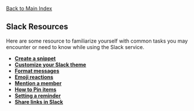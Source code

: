 [Back to Main Index](../README.md)

## Slack Resources
Here are some resource to familiarize yourself with common tasks you may encounter or need to know while using the Slack service.

* **[Create a snippet](https://get.slack.help/hc/en-us/articles/204145658-Create-a-snippet)**
* **[Customize your Slack theme](https://get.slack.help/hc/en-us/articles/205166337-Customize-your-Slack-theme)**
* **[Format messages](https://get.slack.help/hc/en-us/articles/202288908-Format-your-messages)**
* **[Emoji reactions](https://get.slack.help/hc/en-us/articles/206870317-Emoji-reactions)**
* **[Mention a member](https://get.slack.help/hc/en-us/articles/205240127-Mention-a-member)**
* **[How to Pin items](https://get.slack.help/hc/en-us/articles/205239997-Pin-messages-or-files)**
* **[Setting a reminder](https://get.slack.help/hc/en-us/articles/208423427-Set-a-reminder)**
* **[Share links in Slack](https://get.slack.help/hc/en-us/articles/204399343-Share-links-in-Slack)**